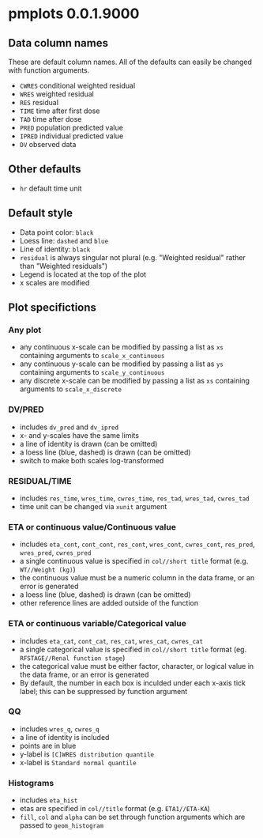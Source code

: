 
# pmplots 0.0.1.9000

## Data column names

These are default column names.  All of the defaults can easily be
changed with function arguments.

- `CWRES` conditional weighted residual
- `WRES` weighted residual
- `RES` residual
- `TIME` time after first dose
- `TAD` time after dose
- `PRED` population predicted value
- `IPRED` individual predicted value
- `DV` observed data

## Other defaults

- `hr` default time unit

## Default style

- Data point color: `black`
- Loess line: `dashed` and `blue`
- Line of identity: `black`
- `residual` is always singular not plural (e.g. "Weighted residual" rather
than "Weighted residuals")
- Legend is located at the top of the plot
- x scales are modified

## Plot specifictions

### Any plot

- any continuous x-scale can be modified by
passing a list as `xs` containing arguments to
`scale_x_continuous`
- any continuous y-scale can be modified by
passing a list as `ys` containing arguments to
`scale_y_continuous`
- any discrete x-scale can be modified by
passing a list as `xs` containing arguments
to `scale_x_discrete`

### DV/PRED

- includes `dv_pred` and `dv_ipred`
- x- and y-scales have the same limits
- a line of identity is drawn (can be omitted)
- a loess line (blue, dashed) is drawn (can be omitted)
- switch to make both scales log-transformed

### RESIDUAL/TIME

- includes `res_time`, `wres_time`, `cwres_time`, `res_tad`,
`wres_tad`, `cwres_tad`
- time unit can be changed via `xunit` argument

### ETA or continuous value/Continuous value

- includes `eta_cont`, `cont_cont`,
`res_cont`, `wres_cont`, `cwres_cont`,
`res_pred`, `wres_pred`, `cwres_pred`
- a single continuous value is specified in
`col//short title` format (e.g. `WT//Weight (kg)`)
- the continuous value must be a numeric column
in the data frame, or an error is generated
- a loess line (blue, dashed) is drawn (can be omitted)
- other reference lines are added outside of
the function

### ETA or continuous variable/Categorical value

- includes `eta_cat`, `cont_cat`, `res_cat`,
`wres_cat`, `cwres_cat`
- a single categorical value is specified in
`col//short title` format (eg. `RFSTAGE//Renal function stage`)
- the categorical value must be either
factor, character, or logical value in
the data frame, or an error is generated
- By default, the number in each box
is inculded under each x-axis tick label; this
can be suppressed by function argument

### QQ

- includes `wres_q`, `cwres_q`
- a line of identity is included
- points are in blue
- y-label is `[C]WRES distribution quantile`
- x-label is `Standard normal quantile`

### Histograms

- includes `eta_hist`
- etas are specified in `col//title`
format (e.g. `ETA1//ETA-KA`)
- `fill`, `col` and `alpha` can be set
through function arguments which are
passed to `geom_histogram`

